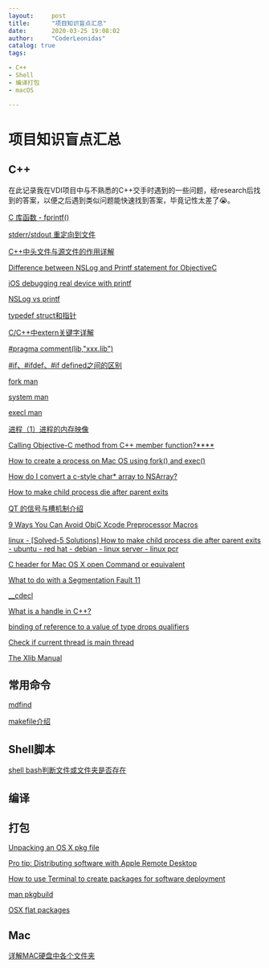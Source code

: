 ```yaml
---
layout:     post
title:      "项目知识盲点汇总"
date:       2020-03-25 19:08:02
author:     "CoderLeonidas"
catalog: true
tags: 

- C++
- Shell
- 编译打包
- macOS

---
```


# 项目知识盲点汇总

## C++

在此记录我在VDI项目中与不熟悉的C++交手时遇到的一些问题，经research后找到的答案，以便之后遇到类似问题能快速找到答案，毕竟记性太差了😭。


[C 库函数 - fprintf()](https://www.runoob.com/cprogramming/c-function-fprintf.html)

[stderr/stdout 重定向到文件](https://blog.csdn.net/mycwq/article/details/46554805)

[C++中头文件与源文件的作用详解](https://my.oschina.net/os2015/blog/3054461)

[Difference between NSLog and Printf statement for ObjectiveC](https://stackoverflow.com/questions/9006801/difference-between-nslog-and-printf-statement-for-objectivec)

[iOS debugging real device with printf](https://stackoverflow.com/questions/8924831/ios-debugging-real-device-with-printf)

[NSLog vs printf](https://riptutorial.com/objective-c/example/2439/nslog-vs-printf)


[typedef struct和指针](https://blog.csdn.net/u013814701/article/details/52996544)

[C/C++中extern关键字详解](https://www.cnblogs.com/yc_sunniwell/archive/2010/07/14/1777431.html)

[#pragma comment(lib,"xxx.lib")](https://blog.csdn.net/u011642774/article/details/53066225)

[#if、#ifdef、#if defined之间的区别](https://blog.csdn.net/jfkidear/article/details/51751158)

[fork man](http://man7.org/linux/man-pages/man2/fork.2.html)

[system man](http://man7.org/linux/man-pages/man3/system.3.html)

[execl man](http://man7.org/linux/man-pages/man3/execl.3.html)

[进程（1）进程的内存映像](https://blog.csdn.net/simonyucsdy/article/details/71155436?depth_1-utm_source=distribute.pc_relevant.none-task&utm_source=distribute.pc_relevant.none-task)

[Calling Objective-C method from C++ member function?****](https://stackoverflow.com/questions/1061005/calling-objective-c-method-from-c-member-function)

[How to create a process on Mac OS using fork() and exec()](https://stackoverflow.com/questions/4326684/how-to-create-a-process-on-mac-os-using-fork-and-exec)

[How do I convert a c-style char* array to NSArray?](https://stackoverflow.com/questions/8708274/how-do-i-convert-a-c-style-char-array-to-nsarray)

[How to make child process die after parent exits](https://stackoverflow.com/questions/284325/how-to-make-child-process-die-after-parent-exits)

[QT 的信号与槽机制介绍](https://www.ibm.com/developerworks/cn/linux/guitoolkit/qt/signal-slot/index.html)

[9 Ways You Can Avoid ObjC Xcode Preprocessor Macros](https://qualitycoding.org/xcode-preprocessor-macros/)


[linux - [Solved-5 Solutions] How to make child process die after parent exits - ubuntu - red hat - debian - linux server - linux pcr](https://www.wikitechy.com/tutorials/linux/how-to-make-child-process-die-after-parent-exits)

[C header for Mac OS X open Command or equivalent
](https://stackoverflow.com/questions/36580280/c-header-for-mac-os-x-open-command-or-equivalent?noredirect=1&lq)

[What to do with a Segmentation Fault 11](https://medium.com/@RyanDeschamps/what-to-do-with-a-segmentation-fault-11-1c9aad1d2ebe)

[__cdecl](https://baike.baidu.com/item/__cdecl)

[What is a handle in C++?](https://stackoverflow.com/questions/1303123/what-is-a-handle-in-c)

[binding of reference to a value of type drops qualifiers](https://stackoverflow.com/questions/27812119/binding-of-reference-to-a-value-of-type-drops-qualifiers)

[Check if current thread is main thread](https://stackoverflow.com/questions/20530218/check-if-current-thread-is-main-thread)


[The Xlib Manual](https://tronche.com/gui/x/xlib/)


## 常用命令

[mdfind](https://ss64.com/osx/mdfind.html)

[makefile介绍](https://seisman.github.io/how-to-write-makefile/introduction.html)

## Shell脚本

[shell bash判断文件或文件夹是否存在](https://www.cnblogs.com/emanlee/p/3583769.html)

## 编译

## 打包

[Unpacking an OS X pkg file](http://www.shivkaushal.co.uk/blog/2010/12/unpacking-an-osx-pkg-file/)

[Pro tip: Distributing software with Apple Remote Desktop](https://www.techrepublic.com/article/pro-tip-distributing-software-with-apple-remote-desktop/)

[How to use Terminal to create packages for software deployment](https://www.techrepublic.com/article/pro-tip-use-terminal-to-create-packages-for-software-deployment/)

[man pkgbuild](https://www.manpagez.com/man/1/pkgbuild/)

[OSX flat packages](https://matthew-brett.github.io/docosx/flat_packages.html)



## Mac

[详解MAC硬盘中各个文件夹](http://mac.pcbeta.com/thread-67417-1-1.html)


